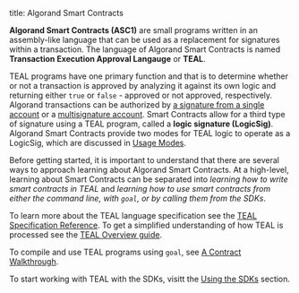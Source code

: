 title: Algorand Smart Contracts

**Algorand Smart Contracts (ASC1)** are small programs written in an assembly-like language that can be used as a replacement for signatures within a transaction. The language of Algorand Smart Contracts is named **Transaction Execution Approval Langauge** or **TEAL**. 

TEAL programs have one primary function and that is to determine whether or not a transaction is approved by analyzing it against its own logic and returning either `true` or `false` - approved or not approved, respectively. Algorand transactions can be authorized by [a signature from a single account](../signatures.md#single-signatures) or a [multisignature account](../signatures.md#multisignatures). Smart Contracts allow for a third type of signature using a TEAL program, called a **logic signature (LogicSig)**. Algorand Smart Contracts provide two modes for TEAL logic to operate as a LogicSig, which are discussed in [Usage Modes](modes.md).

Before getting started, it is important to understand that there are several ways to approach learning about Algorand Smart Contracts. At a high-level, learning about Smart Contracts can be separated into *learning how to write smart contracts in TEAL* and *learning how to use smart contracts from either the command line, with `goal`, or by calling them from the SDKs*.

To learn more about the TEAL language specification see the [TEAL Specification Reference](../../reference-docs/teal/specification.md). To get a simplified understanding of how TEAL is processed see the [TEAL Overview guide](teal_overview.md).

To compile and use TEAL programs using `goal`, see [A Contract Walkthrough](goal_teal_walkthrough.md). 

To start working with TEAL with the SDKs, visitt the [Using the SDKs](asc1_sdk_usage.md) section.




